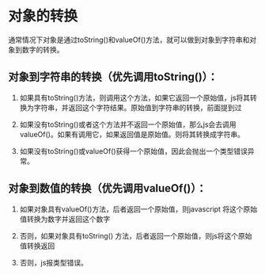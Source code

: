 # 对象的转换

通常情况下对象是通过toString()和valueOf()方法，就可以做到对象到字符串和对象到数字的转换。

## 对象到字符串的转换（优先调用toString()）：

 1. 如果具有toString()方法，则调用这个方法，如果它返回一个原始值，js将其转换为字符串，并返回这个字符结果。原始值到字符串的转换，前面提到过

 2. 如果没有toString()或者这个方法并不返回一个原始值，那么js会去调用valueOf()。如果有调用它，如果返回值是原始值。则将其转换成字符串。

 3. 如果没有toString()或valueOf()获得一个原始值，因此会抛出一个类型错误异常。

## 对象到数值的转换（优先调用valueOf()）：

 1. 如果对象具有valueOf()方法，后者返回一个原始值，则javascript 将这个原始值转换为数字并返回这个数字

 2. 否则，如果对象具有toString() 方法，后者返回一个原始值，则js将这个原始值转换返回

 3. 否则，js报类型错误。